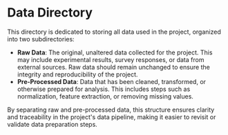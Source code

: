 # Data Directory

This directory is dedicated to storing all data used in the project, organized into two subdirectories:

- **Raw Data**: The original, unaltered data collected for the project. This may include experimental results, survey responses, or data from external sources. Raw data should remain unchanged to ensure the integrity and reproducibility of the project.
- **Pre-Processed Data**: Data that has been cleaned, transformed, or otherwise prepared for analysis. This includes steps such as normalization, feature extraction, or removing missing values.

By separating raw and pre-processed data, this structure ensures clarity and traceability in the project's data pipeline, making it easier to revisit or validate data preparation steps.
